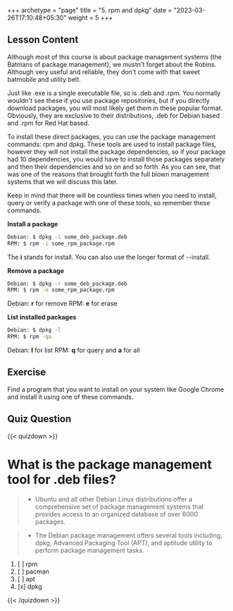 +++
archetype = "page"
title = "5. rpm and dpkg"
date = "2023-03-26T17:10:48+05:30"
weight = 5
+++

## Lesson Content

Although most of this course is about package management systems (the Batmans of package management), we mustn't forget about the Robins. Although very useful and reliable, they don't come with that sweet batmobile and utility belt.

Just like .exe is a single executable file, so is .deb and .rpm. You normally wouldn't see these if you use package repositories, but if you directly download packages, you will most likely get them in these popular format. Obviously, they are exclusive to their distributions, .deb for Debian based and .rpm for Red Hat based.

To install these direct packages, you can use the package management commands: rpm and dpkg. These tools are used to install package files, however they will not install the package dependencies, so if your package had 10 dependencies, you would have to install those packages separately and then their dependencies and so on and so forth. As you can see, that was one of the reasons that brought forth the full blown management systems that we will discuss this later.

Keep in mind that there will be countless times when you need to install, query or verify a package with one of these tools, so remember these commands. 

**Install a package**

```bash
Debian: $ dpkg -i some_deb_package.deb
RPM: $ rpm -i some_rpm_package.rpm
```

The **i** stands for install. You can also use the longer format of --install. 

**Remove a package**

```bash
Debian: $ dpkg -r some_deb_package.deb
RPM: $ rpm -e some_rpm_package.rpm
```

Debian: **r** for remove
RPM: **e** for erase

**List installed packages**

```bash
Debian: $ dpkg -l
RPM: $ rpm -qa
```

Debian: **l** for list
RPM: **q** for query and **a** for all

## Exercise

Find a program that you want to install on your system like Google Chrome and install it using one of these commands.

## Quiz Question

{{< quizdown >}}

# What is the package management tool for .deb files?

> - Ubuntu and all other Debian Linux distributions offer a comprehensive set of package management systems that provides access to an organized database of over 6000 packages.

> - The Debian package management offers several tools including, dpkg, Advanced Packaging Tool (APT), and aptitude utility to perform package management tasks.

1. [ ] rpm
2. [ ] pacman
3. [ ] apt
4. [x] dpkg

{{< /quizdown >}}
